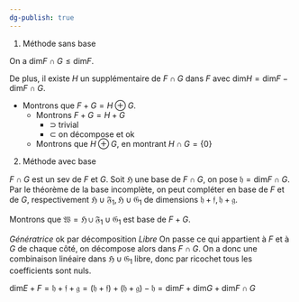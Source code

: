 ```yaml
---
dg-publish: true
---
```


1. Méthode sans base

On a $\text{dim}F\cap G\leq \text{dim}F$. 

De plus, il existe $H$ un supplémentaire de $F\cap G$ dans $F$ avec $\text{dim}H=\text{dim}F-\text{dim}F\cap G$.

- Montrons que $F+G=H\oplus G$.
	- Montrons $F+G=H+G$
		- $\supset$ trivial
		- $\subset$ on décompose et ok
	- Montrons que $H\oplus G$, en montrant $H\cap G=\{ 0 \}$

2. Méthode avec base

$F\cap G$ est un sev de $F$ et $G$. Soit $\mathfrak{H}$ une base de $F\cap G$, on pose $\mathfrak{h}=\text{dim}F\cap G$.
Par le théorème de la base incomplète, on peut compléter en base de $F$ et de $G$, respectivement $\mathfrak{H\cup F_{1}},\mathfrak{H\cup G_{1}}$ de dimensions $\mathfrak{h+f,h+g}$. 

Montrons que  $\mathfrak{W=H\cup F_{1}\cup G_{1}}$ est base de $F+G$.

*Génératrice* ok par décomposition
*Libre* On passe ce qui appartient à $F$ et à $G$ de chaque côté, on décompose alors dans $F\cap G$. On a donc une combinaison linéaire dans $\mathfrak{H\cup G_{1}}$ libre, donc par ricochet tous les coefficients sont nuls.

$\text{dim}E+F=\mathfrak{h+f+g}=\mathfrak{(h+f)+(h+g)-h}=\text{dim}F+\text{dim}G+\text{dim}F\cap G$

